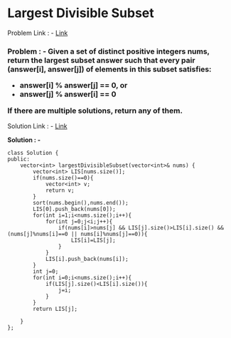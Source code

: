 # Largest Divisible Subset

Problem Link : - [Link](https://leetcode.com/problems/largest-divisible-subset/)

<h3>
Problem : - Given a set of distinct positive integers nums, return the largest subset answer such that every pair (answer[i], answer[j]) of elements in this subset satisfies:

* answer[i] % answer[j] == 0, or
* answer[j] % answer[i] == 0
  
  
If there are multiple solutions, return any of them.
  
</h3>

Solution Link : - [Link](https://leetcode.com/problems/largest-divisible-subset/submissions/869916670/)

**Solution : -**

```
class Solution {
public:
    vector<int> largestDivisibleSubset(vector<int>& nums) {
        vector<int> LIS[nums.size()];
        if(nums.size()==0){
            vector<int> v;
            return v;
        }
        sort(nums.begin(),nums.end());
        LIS[0].push_back(nums[0]);
        for(int i=1;i<nums.size();i++){
            for(int j=0;j<i;j++){
                if(nums[i]>nums[j] && LIS[j].size()>LIS[i].size() && (nums[j]%nums[i]==0 || nums[i]%nums[j]==0)){
                    LIS[i]=LIS[j];
                }
            }
            LIS[i].push_back(nums[i]);
        }
        int j=0;
        for(int i=0;i<nums.size();i++){
            if(LIS[j].size()<LIS[i].size()){
                j=i;
            }
        }
        return LIS[j];
        
    }
};

```

